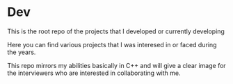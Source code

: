 # Dev
This is the root repo of the projects that I developed or currently developing

Here you can find various projects that I was interesed in or faced during the years.

This repo mirrors my abilities basically in C++ and will give a clear image for the interviewers who are interested in collaborating with me.
